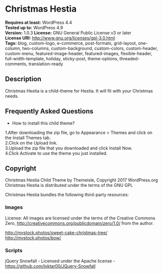 # Christmas Hestia
**Requires at least:** WordPress 4.4  
**Tested up to:** WordPress 4.9    
**Version:** 1.0.3
**License:** GNU General Public License v3 or later  
**License URI:** http://www.gnu.org/licenses/gpl-3.0.html  
**Tags:** blog, custom-logo, e-commerce, post-formats, grid-layout, one-column, two-columns, custom-background, custom-colors, custom-header, custom-menu, featured-image-header, featured-images, flexible-header, full-width-template, holiday, sticky-post, theme-options, threaded-comments, translation-ready

## Description

Christmas Hestia is a child-theme for Hestia. It will fit with your Christmas needs.

## Frequently Asked Questions

* How to install this child theme?
 
1.After downloading the zip file, go to Appearance > Themes and click on the Install Themes tab.  
2.Click on the Upload link.  
3.Upload the zip file that you downloaded and click Install Now.  
4.Click Activate to use the theme you just installed.  

## Copyright

Christmas Hestia Child Theme by Themeisle, Copyright 2017 WordPress.org
Christmas Hestia is distributed under the terms of the GNU GPL

Christmas Hestia bundles the following third-party resources:

### Images

License: All images are licensed under the terms of the Creative Commons Zero, http://creativecommons.org/publicdomain/zero/1.0/ from the author.

http://mystock.photos/sweet-cake-christmas-tree/
http://mystock.photos/bow/

### Scripts

jQuery Snowfall - Licensed under the Apache license - https://github.com/loktar00/JQuery-Snowfall
